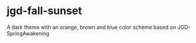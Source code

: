 # jgd-fall-sunset
A dark theme with an orange, brown and blue color scheme based on JGD-SpringAwakening
